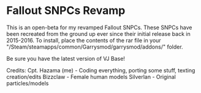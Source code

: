 # Fallout SNPCs Revamp

This is an open-beta for my revamped Fallout SNPCs. These SNPCs have been recreated from the ground up ever since their initial release back in 2015-2016. To install, place the contents of the rar file in your "/Steam/steamapps/common/Garrysmod/garrysmod/addons/" folder.

Be sure you have the latest version of VJ Base!

Credits:
Cpt. Hazama (me) - Coding everything, porting some stuff, texting creation/edits
Bizzclaw - Female human models
Silverlan - Original particles/models
